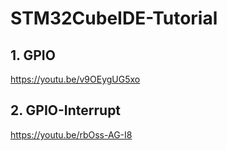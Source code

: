 # STM32CubeIDE-Tutorial

## 1. GPIO
https://youtu.be/v9OEygUG5xo

## 2. GPIO-Interrupt
https://youtu.be/rbOss-AG-I8
